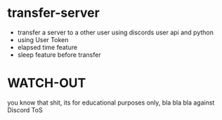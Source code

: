 # transfer-server
- transfer a server to a other user using discords user api and python
- using User Token
- elapsed time feature
- sleep feature before transfer

# WATCH-OUT
you know that shit, its for educational purposes only, bla bla bla against Discord ToS
